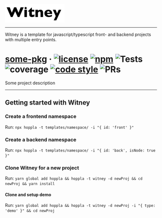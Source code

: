 <img src="/static/readme/logo.png" alt="logo"/>

-------

Witney is a template for javascript/typescript front- and backend projects with multiple entry points.


# [some-pkg](https://github.com/witneyjs/witney) &middot; <a href="https://opensource.org/licenses/MIT"><img src="https://raw.github.com/witneyjs/witney/master/static/readme/gen-badges/badge.0.svg?sanitize=true" alt="license"></a> <a href="https://www.npmjs.com/package/some-pkg"><img src="https://raw.github.com/witneyjs/witney/master/static/readme/gen-badges/badge.1.svg?sanitize=true" alt="npm"></a> <img src="https://raw.github.com/witneyjs/witney/master/static/readme/gen-badges/badge.2.svg?sanitize=true" alt="Tests"> <img src="https://raw.github.com/witneyjs/witney/master/static/readme/gen-badges/badge.3.svg?sanitize=true" alt="coverage"> <a href="https://prettier.io/"><img src="https://raw.github.com/witneyjs/witney/master/static/readme/gen-badges/badge.4.svg?sanitize=true" alt="code style"></a> <img src="https://raw.github.com/witneyjs/witney/master/static/readme/gen-badges/badge.5.svg?sanitize=true" alt="PRs"> 

Some project description

-------

## Getting started with Witney

### Create a frontend namespace

Run: `npx hoppla -t templates/namespace/ -i "{ id: 'front' }"`

### Create a backend namespace

Run: `npx hoppla -t templates/namespace/ -i "{ id: 'back', isNode: true }"`

### Clone Witney for a new project

Run: `yarn global add hoppla && hoppla -t witney -d newProj && cd newProj && yarn install`

#### Clone and setup demo

Run: `yarn global add hoppla && hoppla -t witney -d newProj -i "{ type: 'demo' }" && cd newProj`